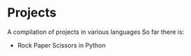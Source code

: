 # Projects
A compilation of projects in various languages
So far there is:
  - Rock Paper Scissors in Python

